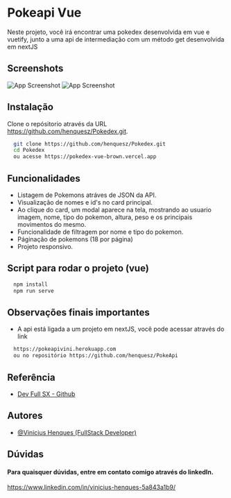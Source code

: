 # Pokeapi Vue

Neste projeto, você irá encontrar uma pokedex desenvolvida em vue e vuetify, junto a uma api de intermediação com um método get desenvolvida em nextJS



## Screenshots

![App Screenshot](https://i.pinimg.com/564x/b8/5b/c1/b85bc1ec114326066450ca7be22ffb5c.jpg)
![App Screenshot](https://i.pinimg.com/564x/d3/37/31/d3373121f2240bc1e5f6f8deb8a1ec62.jpg)


## Instalação

Clone o repósitorio através da URL https://github.com/henquesz/Pokedex.git.

```bash
  git clone https://github.com/henquesz/Pokedex.git
  cd Pokedex
  ou acesse https://pokedex-vue-brown.vercel.app
```
    
## Funcionalidades

- Listagem de Pokemons atráves de JSON da API.
- Visualização de nomes e id's no card principal.
- Ao clique do card, um modal aparece na tela, mostrando ao usuario imagem, nome, tipo do pokemon, altura, peso e os principais movimentos do mesmo.
- Funcionalidade de filtragem por nome e tipo do pokemon.
- Páginação de pokemons (18 por página)
- Projeto responsivo.


## Script para rodar o projeto (vue)

```bash
  npm install
  npm run serve
```
## Observações finais importantes

- A api está ligada a um projeto em nextJS, você pode acessar através do link
```bash
  https://pokeapivini.herokuapp.com
  ou no repositório https://github.com/henquesz/PokeApi
```

## Referência

 - [Dev Full SX - Github](https://github.com/henquesz/dev-full-sx)


## Autores

- [@Vinicius Henques (FullStack Developer)](https://www.github.com/henquesz)


## Dúvidas

#### Para quaisquer dúvidas, entre em contato comigo através do linkedIn.

https://www.linkedin.com/in/vinicius-henques-5a843a1b9/

